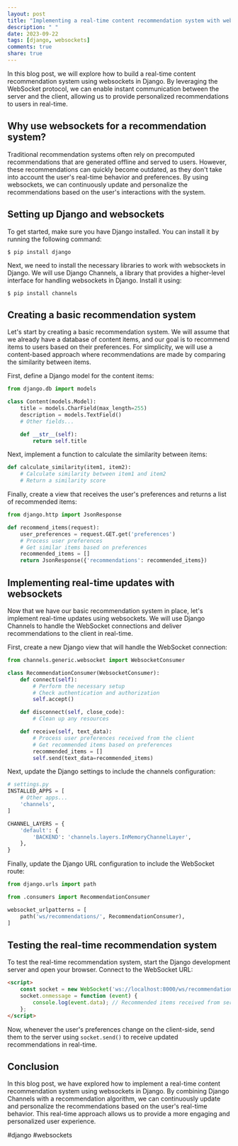 ```yaml
---
layout: post
title: "Implementing a real-time content recommendation system with websockets in Django"
description: " "
date: 2023-09-22
tags: [django, websockets]
comments: true
share: true
---
```


In this blog post, we will explore how to build a real-time content recommendation system using websockets in Django. By leveraging the WebSocket protocol, we can enable instant communication between the server and the client, allowing us to provide personalized recommendations to users in real-time.

## Why use websockets for a recommendation system?

Traditional recommendation systems often rely on precomputed recommendations that are generated offline and served to users. However, these recommendations can quickly become outdated, as they don't take into account the user's real-time behavior and preferences. By using websockets, we can continuously update and personalize the recommendations based on the user's interactions with the system.

## Setting up Django and websockets

To get started, make sure you have Django installed. You can install it by running the following command:

```shell
$ pip install django
```

Next, we need to install the necessary libraries to work with websockets in Django. We will use Django Channels, a library that provides a higher-level interface for handling websockets in Django. Install it using:

```shell
$ pip install channels
```

## Creating a basic recommendation system

Let's start by creating a basic recommendation system. We will assume that we already have a database of content items, and our goal is to recommend items to users based on their preferences. For simplicity, we will use a content-based approach where recommendations are made by comparing the similarity between items.

First, define a Django model for the content items:

```python
from django.db import models

class Content(models.Model):
    title = models.CharField(max_length=255)
    description = models.TextField()
    # Other fields...

    def __str__(self):
        return self.title
```

Next, implement a function to calculate the similarity between items:

```python
def calculate_similarity(item1, item2):
    # Calculate similarity between item1 and item2
    # Return a similarity score
```

Finally, create a view that receives the user's preferences and returns a list of recommended items:

```python
from django.http import JsonResponse

def recommend_items(request):
    user_preferences = request.GET.get('preferences')
    # Process user preferences
    # Get similar items based on preferences
    recommended_items = []
    return JsonResponse({'recommendations': recommended_items})
```

## Implementing real-time updates with websockets

Now that we have our basic recommendation system in place, let's implement real-time updates using websockets. We will use Django Channels to handle the WebSocket connections and deliver recommendations to the client in real-time.

First, create a new Django view that will handle the WebSocket connection:

```python
from channels.generic.websocket import WebsocketConsumer

class RecommendationConsumer(WebsocketConsumer):
    def connect(self):
        # Perform the necessary setup
        # Check authentication and authorization
        self.accept()

    def disconnect(self, close_code):
        # Clean up any resources

    def receive(self, text_data):
        # Process user preferences received from the client
        # Get recommended items based on preferences
        recommended_items = []
        self.send(text_data=recommended_items)
```

Next, update the Django settings to include the channels configuration:

```python
# settings.py
INSTALLED_APPS = [
    # Other apps...
    'channels',
]

CHANNEL_LAYERS = {
    'default': {
        'BACKEND': 'channels.layers.InMemoryChannelLayer',
    },
}
```

Finally, update the Django URL configuration to include the WebSocket route:

```python
from django.urls import path

from .consumers import RecommendationConsumer

websocket_urlpatterns = [
    path('ws/recommendations/', RecommendationConsumer),
]
```

## Testing the real-time recommendation system

To test the real-time recommendation system, start the Django development server and open your browser. Connect to the WebSocket URL:

```html
<script>
    const socket = new WebSocket('ws://localhost:8000/ws/recommendations/');
    socket.onmessage = function (event) {
        console.log(event.data); // Recommended items received from server
    };
</script>
```

Now, whenever the user's preferences change on the client-side, send them to the server using `socket.send()` to receive updated recommendations in real-time.

## Conclusion

In this blog post, we have explored how to implement a real-time content recommendation system using websockets in Django. By combining Django Channels with a recommendation algorithm, we can continuously update and personalize the recommendations based on the user's real-time behavior. This real-time approach allows us to provide a more engaging and personalized user experience. 

#django #websockets